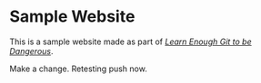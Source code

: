 # Sample Website

This is a sample website made as part of [*Learn Enough Git to be Dangerous*](http://learnenough.com/git-tutorial).

Make a change.
Retesting push now.
